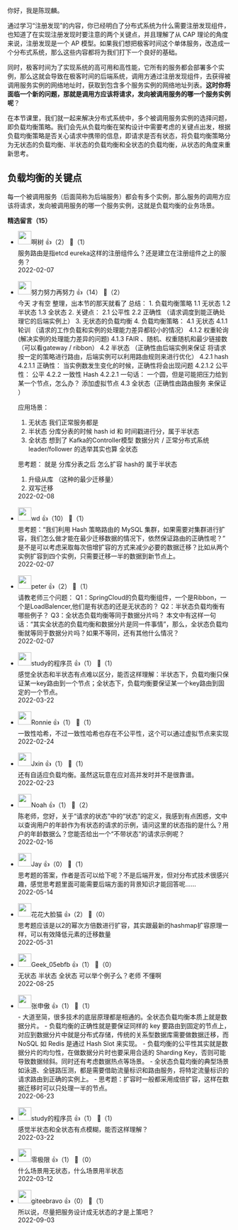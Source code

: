 你好，我是陈现麟。

通过学习“注册发现”的内容，你已经明白了分布式系统为什么需要注册发现组件，也知道了在实现注册发现时要注意的两个关键点，并且理解了从 CAP 理论的角度来说，注册发现是一个 AP 模型。如果我们想把极客时间这个单体服务，改造成一个分布式系统，那么这些内容都将为我们打下一个良好的基础。

同时，极客时间为了实现系统的高可用和高性能，它所有的服务都会部署多个实例，那么这就会导致在极客时间的后端系统，调用方通过注册发现组件，去获得被调用服务实例的网络地址时，获取到包含多个服务实例的网络地址列表。**这时你将面临一个新的问题，那就是调用方应该将请求，发向被调用服务的哪一个服务实例呢**？

在本节课里，我们就一起来解决分布式系统中，多个被调用服务实例的选择问题，即负载均衡策略。我们会先从负载均衡在架构设计中需要考虑的关键点出发，根据负载均衡策略是否关心请求中携带的信息，即请求是否有状态，将负载均衡策略分为无状态的负载均衡、半状态的负载均衡和全状态的负载均衡，从状态的角度来重新思考。

## 负载均衡的关键点

每一个被调用服务（后面简称为后端服务）都会有多个实例，那么服务的调用方应该将请求，发向被调用服务的哪一个服务实例，这就是负载均衡的业务场景。
<div><strong>精选留言（15）</strong></div><ul>
<li><img src="http://thirdwx.qlogo.cn/mmopen/vi_32/pZ5ibu3jOPTfWVtzTeNTiaL2PiabGT2Y2yKd2TNDcZMkIY34T5fhGcSnBjgpkd54Q3S6b3gRW3yYTxZk0QHYB0qnw/132" width="30px"><span>啊树</span> 👍（2） 💬（1）<div>服务路由是指etcd eureka这样的注册组件么？还是建立在注册组件之上的服务？</div>2022-02-07</li><br/><li><img src="https://static001.geekbang.org/account/avatar/00/12/0c/f7/d6547adb.jpg" width="30px"><span>努力努力再努力</span> 👍（14） 💬（2）<div>今天 才有空 整理，出本节的那天就看了
总结：
1. 负载均衡策略
      1.1 无状态
      1.2 半状态
      1.3 全状态
2. 关键点：
      2.1 公平性
      2.2 正确性 （请求调度到能正确处理它的后端实例上）
3. 无状态的负载均衡
4. 负载均衡策略：
      4.1 无状态
          4.1.1 轮训 （请求的工作负载和实例的处理能力差异都较小的情况） 
          4.1.2 权重轮询 (解决实例的处理能力差异的问题)
          4.1.3 FAIR 、随机、权重随机和最少链接数 （可以看gateway &#47; ribbon）
      4.2 半状态 （正确性由后端实例来保证 将请求按一定的策略进行路由，后端实例可以利用路由规则来进行优化）
          4.2.1 hash
                4.2.1.1 正确性： 当实例数发生变化的时候，正确性将会出现问题
                4.2.1.2 公平性： 公平
           4.2.2 一致性 Hash
                 4.2.2.1 一句话： 一个圆，但是可能把压力给到某一个节点，怎么办？ 添加虚拟节点
      4.3 全状态（正确性由路由服务 来保证 ）

应用场景：
1. 无状态 我们正常服务都是
2. 半状态 分库分表的时候 hash id 和 时间戳进行分，属于半状态
3. 全状态 想到了 Kafka的Controller模型 数据分片 &#47; 正常分布式系统 leader&#47;follower 的选举其实也算 全状态

思考题：
就是 分库分表之后 怎么扩容
hash的 属于半状态
1. 升级从库 （这种的最少迁移量）
2. 双写迁移
</div>2022-02-08</li><br/><li><img src="https://static001.geekbang.org/account/avatar/00/11/f9/d2/dc2ac260.jpg" width="30px"><span>wd</span> 👍（10） 💬（1）<div>思考题：“我们利用 Hash 策略路由的 MySQL 集群，如果需要对集群进行扩容，我们怎么做才能在最少迁移数据的情况下，依然保证路由的正确性呢？” 是不是可以考虑采取每次倍增扩容的方式来减少必要的数据迁移？比如从两个实例扩容到四个实例，只需要迁移一半的数据到新节点上。</div>2022-02-07</li><br/><li><img src="https://static001.geekbang.org/account/avatar/00/10/25/87/f3a69d1b.jpg" width="30px"><span>peter</span> 👍（2） 💬（1）<div>请教老师三个问题：
Q1：SpringCloud的负载均衡组件，一个是Ribbon，一个是LoadBalencer,他们是有状态的还是无状态的？
Q2：半状态负载均衡有哪些例子？
Q3：全状态负载均衡等同于数据分片吗？
本文中有这样一句话：“其实全状态的负载均衡和数据分片是同一件事情”，那么，全状态负载均衡就等同于数据分片吗？如果不等同，还有其他什么情况？
</div>2022-02-07</li><br/><li><img src="https://static001.geekbang.org/account/avatar/00/0f/9c/7d/774e07f9.jpg" width="30px"><span>study的程序员</span> 👍（1） 💬（1）<div>感觉全状态和半状态有点难以区分，能否这样理解：半状态下，负载均衡只保证某一key路由到一个节点；全状态下，负载均衡要保证某一个key路由到固定的一个节点。</div>2022-03-22</li><br/><li><img src="https://static001.geekbang.org/account/avatar/00/18/7a/5f/c05cd5dc.jpg" width="30px"><span>Ronnie</span> 👍（1） 💬（1）<div>一致性哈希，不过一致性哈希也存在不公平性，这个可以通过虚拟节点来实现</div>2022-02-24</li><br/><li><img src="https://static001.geekbang.org/account/avatar/00/13/17/27/ec30d30a.jpg" width="30px"><span>Jxin</span> 👍（1） 💬（1）<div>还有自适应负载均衡。虽然这玩意在应对高并发时并不是很靠谱。</div>2022-02-23</li><br/><li><img src="https://static001.geekbang.org/account/avatar/00/16/7c/d0/eec67c84.jpg" width="30px"><span>Noah</span> 👍（1） 💬（2）<div>陈老师，您好，关于“请求的状态”中的“状态”的定义，我感到有点困惑，文中以查询用户的年龄作为有状态的请求的示例，请问这里的状态指的是什么？用户的年龄数据么？您能否给出一个“不带状态“的请求示例呢？</div>2022-02-16</li><br/><li><img src="https://static001.geekbang.org/account/avatar/00/10/56/4e/9291fac0.jpg" width="30px"><span>Jay</span> 👍（0） 💬（1）<div>思考题的答案，作者是否可以给下呢？不是后端开发，但对分布式技术很感兴趣，感觉思考题里面可能需要后端方面的背景知识才能回答呢……</div>2022-05-14</li><br/><li><img src="https://static001.geekbang.org/account/avatar/00/11/0c/86/8e52afb8.jpg" width="30px"><span>花花大脸猫</span> 👍（2） 💬（0）<div>思考题应该是以2的幂次方倍数进行扩容，其实跟最新的hashmap扩容原理一样，可以有效降低元素的迁移数量</div>2022-05-31</li><br/><li><img src="https://thirdwx.qlogo.cn/mmopen/vi_32/Q0j4TwGTfTLgJgAHLWf6aEZvKao4DR8ajxz0J0EEzgNQcN9iaHicfM3gYgQZAhB8w3pOibcrLy2F6c4Y13YIFNElw/132" width="30px"><span>Geek_05ebfb</span> 👍（1） 💬（0）<div>无状态
半状态
全状态
可以举个例子么？老师 不懂啊</div>2022-08-25</li><br/><li><img src="https://static001.geekbang.org/account/avatar/00/12/0a/a4/828a431f.jpg" width="30px"><span>张申傲</span> 👍（1） 💬（1）<div>- 大道至简，很多技术的底层原理都是相通的。全状态负载均衡本质上就是数据分片。
- 负载均衡的正确性就是要保证同样的 key 要路由到固定的节点上，对应到数据分片中就是分布式存储，传统的关系型数据库需要做数据迁移，而 NoSQL 如 Redis 是通过 Hash Slot 来实现。
- 负载均衡的公平性其实就是数据分片的均匀性，在做数据分片时也要采用合适的 Sharding Key，否则可能导致数据倾斜。同时还有考虑数据热点等场景。
- 全状态负载均衡的典型场景如泳道、全链路压测，都是需要借助流量标识和路由服务，将特定流量标识的请求路由到正确的实例上。
- 思考题：扩容时一般都采用成倍扩容，这样在数据迁移时可以只处理一半的节点。

</div>2022-06-23</li><br/><li><img src="https://static001.geekbang.org/account/avatar/00/0f/9c/7d/774e07f9.jpg" width="30px"><span>study的程序员</span> 👍（1） 💬（1）<div>感觉半状态和全状态有点模糊，能否这样理解？</div>2022-03-22</li><br/><li><img src="https://static001.geekbang.org/account/avatar/00/13/3c/23/10f99c54.jpg" width="30px"><span>零极限</span> 👍（1） 💬（0）<div>什么场景用无状态，什么场景用半状态</div>2022-03-12</li><br/><li><img src="https://static001.geekbang.org/account/avatar/00/0f/56/ea/32608c44.jpg" width="30px"><span>giteebravo</span> 👍（0） 💬（1）<div>所以说，尽量把服务设计成无状态的才是上策吧？</div>2022-09-03</li><br/>
</ul>